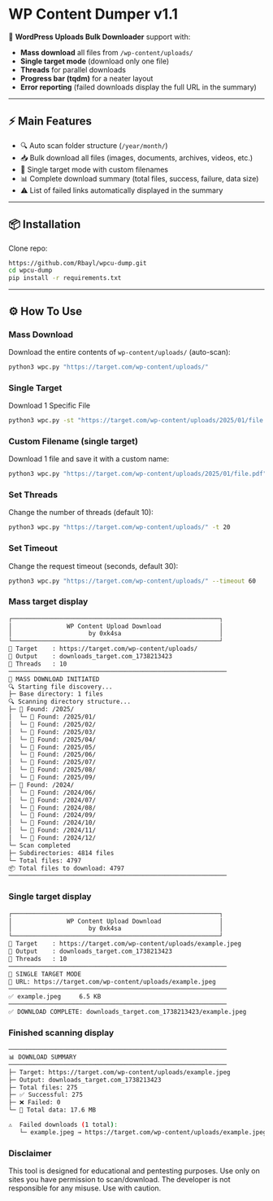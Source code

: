 # WP Content Dumper v1.1  

🚀 **WordPress Uploads Bulk Downloader** support with:  
- **Mass download** all files from `/wp-content/uploads/`
- **Single target mode** (download only one file)
- **Threads** for parallel downloads
- **Progress bar (tqdm)** for a neater layout
- **Error reporting** (failed downloads display the full URL in the summary)

---

## ⚡ Main Features
- 🔍 Auto scan folder structure (`/year/month/`)
- 📥 Bulk download all files (images, documents, archives, videos, etc.)
- 🎯 Single target mode with custom filenames
- 📊 Complete download summary (total files, success, failure, data size)
- ⚠️ List of failed links automatically displayed in the summary

---

## 📦 Installation
Clone repo:
```bash
https://github.com/Rbayl/wpcu-dump.git
cd wpcu-dump
pip install -r requirements.txt
```

---

## ⚙️ How To Use

### Mass Download
Download the entire contents of `wp-content/uploads/` (auto-scan):
```bash
python3 wpc.py "https://target.com/wp-content/uploads/"
```

### Single Target
Download 1 Specific File
```bash
python3 wpc.py -st "https://target.com/wp-content/uploads/2025/01/file.pdf"
```

### Custom Filename (single target)
Download 1 file and save it with a custom name:
```bash
python3 wpc.py "https://target.com/wp-content/uploads/2025/01/file.pdf" -st -name report.pdf
```

### Set Threads
Change the number of threads (default 10):
```bash
python3 wpc.py "https://target.com/wp-content/uploads/" -t 20
```

### Set Timeout
Change the request timeout (seconds, default 30):
```bash
python3 wpc.py "https://target.com/wp-content/uploads/" --timeout 60
```

### Mass target display
```bash
┌─────────────────────────────────────────────────────────┐
│               WP Content Upload Download                │
│                     by 0xk4sa                           │
└─────────────────────────────────────────────────────────┘
🔗 Target    : https://target.com/wp-content/uploads/
📁 Output    : downloads_target.com_1738213423
🔢 Threads   : 10
────────────────────────────────────────────────────────────
🚀 MASS DOWNLOAD INITIATED
🔍 Starting file discovery...
├─ Base directory: 1 files
🔍 Scanning directory structure...
├─ 📁 Found: /2025/
│  └─ 📂 Found: /2025/01/
│  └─ 📂 Found: /2025/02/
│  └─ 📂 Found: /2025/03/
│  └─ 📂 Found: /2025/04/
│  └─ 📂 Found: /2025/05/
│  └─ 📂 Found: /2025/06/
│  └─ 📂 Found: /2025/07/
│  └─ 📂 Found: /2025/08/
│  └─ 📂 Found: /2025/09/
├─ 📁 Found: /2024/
│  └─ 📂 Found: /2024/06/
│  └─ 📂 Found: /2024/07/
│  └─ 📂 Found: /2024/08/
│  └─ 📂 Found: /2024/09/
│  └─ 📂 Found: /2024/10/
│  └─ 📂 Found: /2024/11/
│  └─ 📂 Found: /2024/12/
└─ Scan completed
├─ Subdirectories: 4814 files
└─ Total files: 4797
📦 Total files to download: 4797
────────────────────────────────────────────────────────────
```

### Single target display

```bash
┌─────────────────────────────────────────────────────────┐
│               WP Content Upload Download                │
│                     by 0xk4sa                           │
└─────────────────────────────────────────────────────────┘
🔗 Target    : https://target.com/wp-content/uploads/example.jpeg
📁 Output    : downloads_target.com_1738213423
🔢 Threads   : 10
────────────────────────────────────────────────────────────
🎯 SINGLE TARGET MODE
🔗 URL: https://target.com/wp-content/uploads/example.jpeg
────────────────────────────────────────────────────────────
✅ example.jpeg     6.5 KB
────────────────────────────────────────────────────────────
✅ DOWNLOAD COMPLETE: downloads_target.com_1738213423/example.jpeg
```

### Finished scanning display

```bash
────────────────────────────────────────────────────────────
📊 DOWNLOAD SUMMARY
────────────────────────────────────────────────────────────
├─ Target: https://target.com/wp-content/uploads/example.jpeg
├─ Output: downloads_target.com_1738213423
├─ Total files: 275
├─ ✅ Successful: 275
├─ ❌ Failed: 0
└─ 💾 Total data: 17.6 MB

⚠️  Failed downloads (1 total):
   └─ example.jpeg → https://target.com/wp-content/uploads/example.jpeg
```

### Disclaimer
This tool is designed for educational and pentesting purposes.
Use only on sites you have permission to scan/download.
The developer is not responsible for any misuse. Use with caution.
